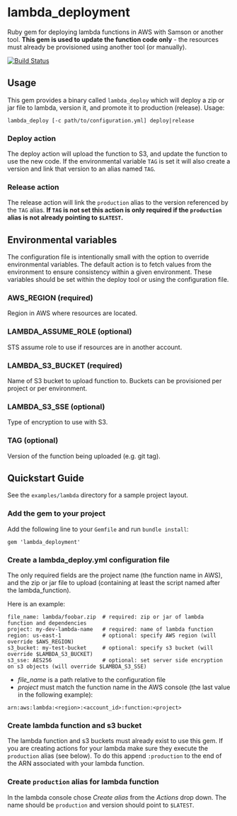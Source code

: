 # lambda_deployment
Ruby gem for deploying lambda functions in AWS with Samson or another tool.
**This gem is used to update the function code only** - the resources must
already be provisioned using another tool (or manually).

[![Build Status](https://travis-ci.org/zendesk/lambda_deployment.svg?branch=master)](https://travis-ci.org/zendesk/lambda_deployment)

## Usage
This gem provides a binary called `lambda_deploy` which will deploy a zip or
jar file to lambda, version it, and promote it to production (release).
Usage:
```
lambda_deploy [-c path/to/configuration.yml] deploy|release
```

### Deploy action
The deploy action will upload the function to S3, and update the function to
use the new code. If the environmental variable `TAG` is set it will also
create a version and link that version to an alias named `TAG`.

### Release action
The release action will link the `production` alias to the version referenced
by the `TAG` alias. **If `TAG` is not set this action is only required if the
`production` alias is not already pointing to `$LATEST`.**

## Environmental variables
The configuration file is intentionally small with the option to override
environmental variables. The default action is to fetch values from the
environment to ensure consistency within a given environment. These variables
should be set within the deploy tool or using the configuration file.

### AWS_REGION (required)
Region in AWS where resources are located.

### LAMBDA_ASSUME_ROLE (optional)
STS assume role to use if resources are in another account.

### LAMBDA_S3_BUCKET (required)
Name of S3 bucket to upload function to. Buckets can be provisioned per project
or per environment.

### LAMBDA_S3_SSE (optional)
Type of encryption to use with S3.

### TAG (optional)
Version of the function being uploaded (e.g. git tag).

## Quickstart Guide
See the `examples/lambda` directory for a sample project layout.

### Add the gem to your project
Add the following line to your `Gemfile` and run `bundle install`:
```
gem 'lambda_deployment'
```

### Create a lambda_deploy.yml configuration file
The only required fields are the project name (the function name in AWS), and
the zip or jar file to upload (containing at least the script named after the
lambda_function).

Here is an example:
```
file_name: lambda/foobar.zip  # required: zip or jar of lambda function and dependencies
project: my-dev-lambda-name   # required: name of lambda function
region: us-east-1             # optional: specify AWS region (will override $AWS_REGION)
s3_bucket: my-test-bucket     # optional: specify s3 bucket (will override $LAMBDA_S3_BUCKET)
s3_sse: AES256                # optional: set server side encryption on s3 objects (will override $LAMBDA_S3_SSE)
```

* *file_name* is a path relative to the configuration file
* *project* must match the function name in the AWS console (the last value in
the following example):
```
arn:aws:lambda:<region>:<account_id>:function:<project>
```

### Create lambda function and s3 bucket
The lambda function and s3 buckets must already exist to use this gem. If you
are creating actions for your lambda make sure they execute the `production`
alias (see below). To do this append `:production` to the end of the ARN
associated with your lambda function.

### Create `production` alias for lambda function
In the lambda console chose *Create alias* from the *Actions* drop down. The
name should be `production` and version should point to `$LATEST`.
